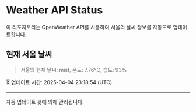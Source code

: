 
# Weather API Status

이 리포지토리는 OpenWeather API를 사용하여 서울의 날씨 정보를 자동으로 업데이트합니다.

## 현재 서울 날씨
> 서울의 현재 날씨: mist, 온도: 7.76°C, 습도: 93%

⏳ 업데이트 시간: 2025-04-04 23:18:54 (UTC)

---
자동 업데이트 봇에 의해 관리됩니다.

